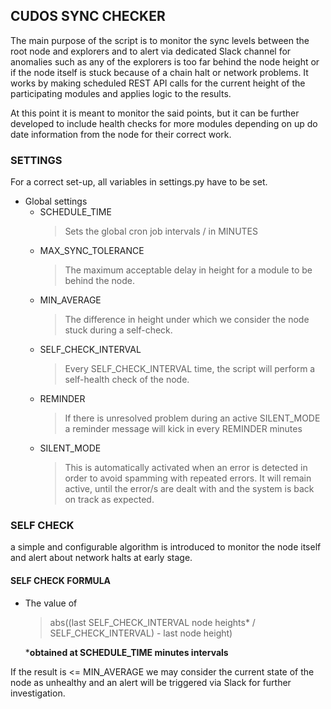 ## CUDOS SYNC CHECKER

The main purpose of the script is to monitor the sync levels between the root node and explorers and to 
alert via dedicated Slack channel for anomalies such as any of the explorers is too far behind the node height or if 
the node itself is stuck because of a chain halt or network problems. It works by making scheduled REST API calls for the current height 
of the participating modules and applies logic to the results.

At this point it is meant to monitor the said points, but it can be further developed to include health checks for 
more modules depending on up do date information from the node for their correct work. 

### SETTINGS

For a correct set-up, all variables in settings.py have to be set. 

* Global settings
   - SCHEDULE_TIME
     > Sets the global cron job intervals / in MINUTES
   - MAX_SYNC_TOLERANCE
     > The maximum acceptable delay in height for a module to be behind the node.
   - MIN_AVERAGE
     > The difference in height under which we consider the node stuck during a self-check.
   - SELF_CHECK_INTERVAL
     > Every SELF_CHECK_INTERVAL time, the script will perform a self-health check of the node.
   - REMINDER
     > If there is unresolved problem during an active SILENT_MODE a reminder message will kick in every REMINDER minutes
   - SILENT_MODE
     > This is automatically activated when an error is detected in order to avoid spamming with repeated errors. 
     It will remain active, until the error/s are dealt with and the system is back on track as expected.

### SELF CHECK
a simple and configurable algorithm is introduced to monitor the node itself and alert about network halts at early stage.
#### SELF CHECK FORMULA
 - The value of
    > abs((last SELF_CHECK_INTERVAL node heights* / SELF_CHECK_INTERVAL) - last node height)
   
   ***obtained at SCHEDULE_TIME minutes intervals**
 
If the result is <= MIN_AVERAGE we may consider the current state of the node as unhealthy and an alert will be triggered 
 via Slack for further investigation.
